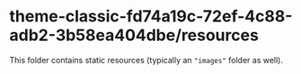 # theme-classic-fd74a19c-72ef-4c88-adb2-3b58ea404dbe/resources

This folder contains static resources (typically an `"images"` folder as well).
